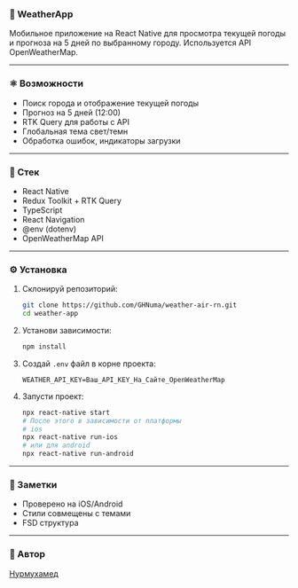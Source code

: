 ### 📱 WeatherApp

Мобильное приложение на React Native для просмотра текущей погоды и прогноза на 5 дней по выбранному городу. Используется API OpenWeatherMap.

---

### ⚛️ Возможности

- Поиск города и отображение текущей погоды
- Прогноз на 5 дней (12:00)
- RTK Query для работы с API
- Глобальная тема свет/темн
- Обработка ошибок, индикаторы загрузки

---

### 🧹 Стек

- React Native
- Redux Toolkit + RTK Query
- TypeScript
- React Navigation
- @env (dotenv)
- OpenWeatherMap API

---

### ⚙️ Установка

1. Склонируй репозиторий:

   ```bash
   git clone https://github.com/GHNuma/weather-air-rn.git
   cd weather-app
   ```

2. Установи зависимости:

   ```bash
   npm install
   ```

3. Создай `.env` файл в корне проекта:

   ```env
   WEATHER_API_KEY=Ваш_API_KEY_На_Сайте_OpenWeatherMap
   ```

4. Запусти проект:

   ```bash
   npx react-native start
   # После этого в зависимости от платформы
   # ios
   npx react-native run-ios
   # или для android
   npx react-native run-android
   ```

---

### 🔧 Заметки

- Проверено на iOS/Аndroid
- Стили совмещены с темами
- FSD структура

---

### 📧 Автор

[Нурмухамед](https://github.com/GHNuma)
